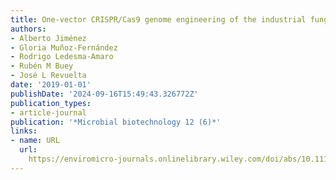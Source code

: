 ```yaml
---
title: One‐vector CRISPR/Cas9 genome engineering of the industrial fungus Ashbya gossypii
authors:
- Alberto Jiménez
- Gloria Muñoz‐Fernández
- Rodrigo Ledesma‐Amaro
- Rubén M Buey
- José L Revuelta
date: '2019-01-01'
publishDate: '2024-09-16T15:49:43.326772Z'
publication_types:
- article-journal
publication: '*Microbial biotechnology 12 (6)*'
links:
- name: URL
  url: 
    https://enviromicro-journals.onlinelibrary.wiley.com/doi/abs/10.1111/1751-7915.13425
---
```

